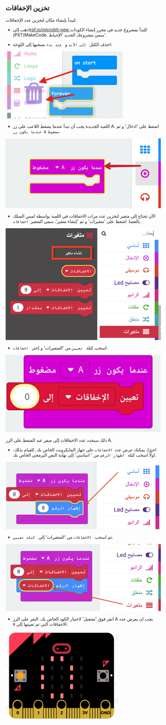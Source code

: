 ## تخزين الإخفاقات

لنبدأ بإنشاء مكان لتخزين عدد الإخفاقات.

+ اذهب إلى<a href="https://rpf.io/microbit-new" target="_blank">rpf.io/microbit-new </a> للبدأ بمشروع جديد في محرر إنشاء الكودات (PXT)MakeCode. سمي مشروعك الجديد 'الإحباط'.

+ احذف الكتل ` إلى الأبد` و ` عند بدء` بسحبها إلى اللوحة:

![لقطة شاشة](images/frustration-bin.png)

+ اللعبة الجديدة يجب أن تبدأ عندما يضغط اللاعب على زر A. اضغط على 'ادخال' و ثم `عندما يكون زر A مضغوط`.

![لقطة شاشة](images/frustration-onPressA.png)

+ الآن تحتاج إلى متغير لتخزين عدد مرات الاخفاقات في اللعبة بواسطة لمس السلك بالعصا. اضغط على 'متغيرات' و ثم 'إنشاء متغير'. سمي المتغير` اخفاقات`.

![لقطة الشاشة](images/frustration-variable.png)

+ اسحب كتلة ` تعيين` من 'المتغيرات' و إختر ` اخفاقات`:

![لقطة الشاشة](images/frustration-fails.png)

ذلك سيحدد عدد الاخفاقات إلى صفر عند الضغط على الزر A.

+ اخيرًا، يمكنك عرض عدد` الاخفاقات` على جهاز المايكروبت الخاص بك. للقيام بذلك، اولًا اسحب كتلة ` اظهار الرقم` من ' اساسي' إلى نهاية النص البرمجي الخاص بك.

![لقطة الشاشة](images/frustration-show.png)

+ ثم اسحب ` الاخفاقات` من 'المتغيرات' إلى ` كتلة تعيين`.

![لقطة الشاشة](images/frustration-show-fails.png)

+ انقر فوق 'تشغيل' لاختبار الكود الخاص بك. النقر على الزر A يجب ان يعرض عدد الاخفاقات التي تم تعيينها إلى `0`.

![لقطة الشاشة](images/frustration-fails-test.png)